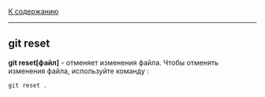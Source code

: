 [К содержанию](/readme.md)

---

## git reset

**git reset[файл]** - отменяет изменения файла.
Чтобы отменять изменения файла, используйте команду : 

`git reset .`